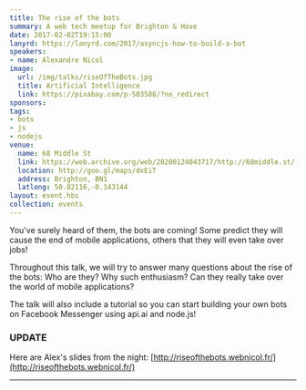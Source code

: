 ```yaml
---
title: The rise of the bots
summary: A web tech meetup for Brighton & Hove
date: 2017-02-02T19:15:00
lanyrd: https://lanyrd.com/2017/asyncjs-how-to-build-a-bot
speakers:
- name: Alexandre Nicol
image:
  url: /img/talks/riseOfTheBots.jpg
  title: Artificial Intelligence
  link: https://pixabay.com/p-503588/?no_redirect
sponsors:
tags:
- bots
- js
- nodejs
venue:
  name: 68 Middle St
  link: https://web.archive.org/web/20200124043717/http://68middle.st/
  location: http://goo.gl/maps/dxEiT
  address: Brighton, BN1
  latlong: 50.82116,-0.143144
layout: event.hbs
collection: events
---
```


You've surely heard of them, the bots are coming! Some predict they will cause the end of mobile applications, others that they will even take over jobs!

Throughout this talk, we will try to answer many questions about the rise of the bots: Who are they? Why such enthusiasm? Can they really take over the world of mobile applications?

The talk will also include a tutorial so you can start building your own bots on Facebook Messenger using api.ai and node.js! 


### UPDATE

Here are Alex's slides from the night: [http://riseofthebots.webnicol.fr/](http://riseofthebots.webnicol.fr/)

---
